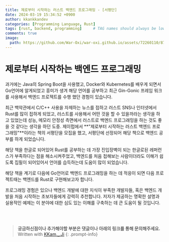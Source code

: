 ```yaml
---
title: 제로부터 시작하는 러스트 백엔드 프로그래밍 - [서평단]
date: 2024-03-19 15:34:52 +0900
author: kkankkandev
categories: [Programming Language, Rust]
tags: [rust, backend, programming]     # TAG names should always be lowercase
comments: true
image:
  path: https://github.com/War-Oxi/war-oxi.github.io/assets/72260110/87acadfe-2601-4413-add5-6c8a482e1471
---
```


# 제로부터 시작하는 백엔드 프로그래밍

과거에는 Java의 Spring Boot을 사용했고, Docker와 Kubernetes를 배우게 되면서 Go언어에 알게되었고 흥미가 생겨 해당 언어를 공부하고 최근 Gin-Gonic 프레임 워크를 사용해서 백엔드 프로젝트를 수행 했던 경험이 있습니다.

최근 백악관에서 C/C++ 사용을 자제하는 뉴스를 접하고 러스트 SNS나 인터넷에서 Rust를 많이 접하게 되었고, 러스트를 사용해서 어떤 것을 할 수 있을까라는 생각을 하고 있었는데 성능, 메모리 안정성 측면에서 러스트로 백엔드 프로그래밍을 하는 것도 좋을 것 같다는 생각을 하던 도중. 제이펍에서 **"제로부터 시작하는 러스트 백엔드 프로그래밍"**이라는 책의 서평단을 모집을 했고, 서평단에 선정되어 해당 책으로 백엔드 공부를 하게 되었습니다.

해당 책을 한글로 되어있어 Rust를 공부하는 데 가장 진입장벽이 되는 한글로된 레퍼런스가 부족하다는 점을 해소시켜주었고, 백엔드를 처음 접해보는 사람이더라도 이해가 쉽도록 집필이 되어있어서 언어를 습득하는데 도움이 많이 되었습니다.

해당 책을 계기로 다음에 Go언어로 백엔드 프로그래밍을 하는 데 적응이 되면 다음 프로젝트때는 백엔드를 Rust로 구현해보고자 합니다.

프로그래밍 경험은 있으나 백엔드 개발에 대한 지식이 부족한 개발자들, 혹은 백엔드 개발을 처음 시작하는 초보자들에게 강력히 추천합니다. 저자가 제공하는 명확한 설명과 실용적인 예제는 이 분야에 대한 심도 있는 이해를 구축하는 데 큰 도움이 될 것입니다.


<br>
<br>

> <strong>궁금하신점이나 추가해야할 부분은 댓글이나 아래의 링크를 통해 문의해주세요.</strong>
> Written with [KKam.\_\.Ji](https://www.instagram.com/kkam._.ji/)
{: .prompt-info}